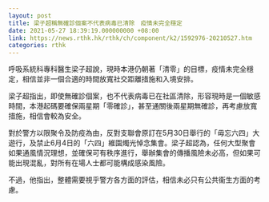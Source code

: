 ```yaml
---
layout: post
title: 梁子超稱無確診個案不代表病毒已清除　疫情未完全穩定
date: 2021-05-27 18:39:19.000000000 +08:00
link: https://news.rthk.hk/rthk/ch/component/k2/1592976-20210527.htm
categories: rthk
---
```


呼吸系統科專科醫生梁子超說，現時本港仍朝著「清零」的目標，疫情未完全穩定，相信並非一個合適的時間放寬社交距離措施和入境安排。

梁子超指出，即使無確診個案，也不代表病毒已在社區清除，形容現時是一個敏感時間，本港起碼要確保兩星期「零確診」，甚至通關後兩星期無確診，再考慮放寬措施，相信會較為安全。

對於警方以限聚令及防疫為由，反對支聯會原訂在5月30日舉行的「毋忘六四」大遊行，及禁止6月4日的「六四」維園燭光悼念集會。梁子超認為，任何大型聚會如果通風情況理想，並確保可有秩序進行，舉辦集會的傳播風險未必高，但如果可能出現混亂，對所有在場人士都可能構成感染風險。

不過，他指出，整體需要視乎警方各方面的評估，相信未必只有公共衞生方面的考慮。
